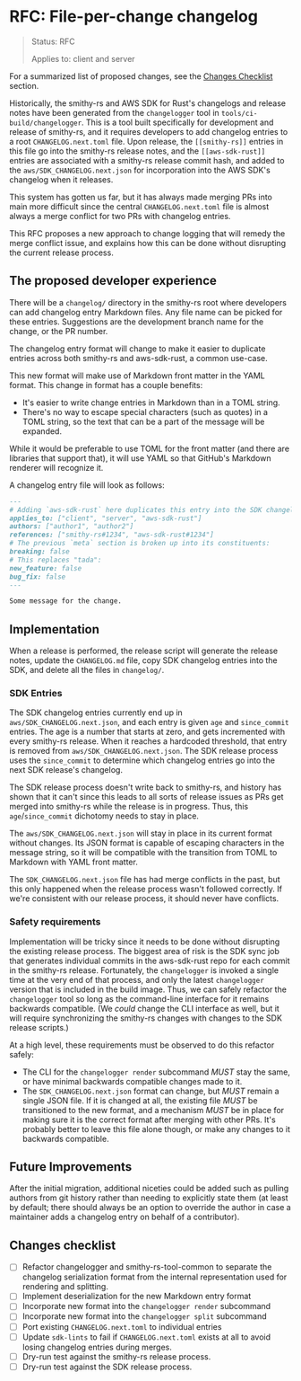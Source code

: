 RFC: File-per-change changelog
==============================

> Status: RFC
>
> Applies to: client and server

For a summarized list of proposed changes, see the [Changes Checklist] section.

Historically, the smithy-rs and AWS SDK for Rust's changelogs and release notes have been
generated from the `changelogger` tool in `tools/ci-build/changelogger`. This is a tool built
specifically for development and release of smithy-rs, and it requires developers to add
changelog entries to a root `CHANGELOG.next.toml` file. Upon release, the `[[smithy-rs]]` entries
in this file go into the smithy-rs release notes, and the `[[aws-sdk-rust]]` entries are associated
with a smithy-rs release commit hash, and added to the `aws/SDK_CHANGELOG.next.json` for
incorporation into the AWS SDK's changelog when it releases.

This system has gotten us far, but it has always made merging PRs into main more difficult
since the central `CHANGELOG.next.toml` file is almost always a merge conflict for two PRs
with changelog entries.

This RFC proposes a new approach to change logging that will remedy the merge conflict issue,
and explains how this can be done without disrupting the current release process.

The proposed developer experience
---------------------------------

There will be a `changelog/` directory in the smithy-rs root where
developers can add changelog entry Markdown files. Any file name can be picked
for these entries. Suggestions are the development branch name for the
change, or the PR number.

The changelog entry format will change to make it easier to duplicate entries
across both smithy-rs and aws-sdk-rust, a common use-case.

This new format will make use of Markdown front matter in the YAML format.
This change in format has a couple benefits:
- It's easier to write change entries in Markdown than in a TOML string.
- There's no way to escape special characters (such as quotes) in a TOML string,
  so the text that can be a part of the message will be expanded.

While it would be preferable to use TOML for the front matter (and there are libraries
that support that), it will use YAML so that GitHub's Markdown renderer will recognize it.

A changelog entry file will look as follows:

```markdown
---
# Adding `aws-sdk-rust` here duplicates this entry into the SDK changelog.
applies_to: ["client", "server", "aws-sdk-rust"]
authors: ["author1", "author2"]
references: ["smithy-rs#1234", "aws-sdk-rust#1234"]
# The previous `meta` section is broken up into its constituents:
breaking: false
# This replaces "tada":
new_feature: false
bug_fix: false
---

Some message for the change.
```

Implementation
--------------

When a release is performed, the release script will generate the release notes,
update the `CHANGELOG.md` file, copy SDK changelog entries into the SDK,
and delete all the files in `changelog/`.

### SDK Entries

The SDK changelog entries currently end up in `aws/SDK_CHANGELOG.next.json`, and each entry
is given `age` and `since_commit` entries. The age is a number that starts at zero, and gets
incremented with every smithy-rs release. When it reaches a hardcoded threshold, that entry
is removed from `aws/SDK_CHANGELOG.next.json`. The SDK release process uses the `since_commit`
to determine which changelog entries go into the next SDK release's changelog.

The SDK release process doesn't write back to smithy-rs, and history has shown that it
can't since this leads to all sorts of release issues as PRs get merged into smithy-rs
while the release is in progress. Thus, this `age`/`since_commit` dichotomy needs to
stay in place.

The `aws/SDK_CHANGELOG.next.json` will stay in place in its current format without changes.
Its JSON format is capable of escaping characters in the message string, so it will be
compatible with the transition from TOML to Markdown with YAML front matter.

The `SDK_CHANGELOG.next.json` file has had merge conflicts in the past, but this only
happened when the release process wasn't followed correctly. If we're consistent with
our release process, it should never have conflicts.

### Safety requirements

Implementation will be tricky since it needs to be done without disrupting the existing
release process. The biggest area of risk is the SDK sync job that generates individual
commits in the aws-sdk-rust repo for each commit in the smithy-rs release. Fortunately,
the `changelogger` is invoked a single time at the very end of that process, and only
the latest `changelogger` version that is included in the build image. Thus, we can safely
refactor the `changelogger` tool so long as the command-line interface for it remains
backwards compatible. (We _could_ change the CLI interface as well, but it will
require synchronizing the smithy-rs changes with changes to the SDK release scripts.)

At a high level, these requirements must be observed to do this refactor safely:
- The CLI for the `changelogger render` subcommand _MUST_ stay the same, or have minimal
  backwards compatible changes made to it.
- The `SDK_CHANGELOG.next.json` format can change, but _MUST_ remain a single JSON file.
  If it is changed at all, the existing file _MUST_ be transitioned to the new format,
  and a mechanism _MUST_ be in place for making sure it is the correct format after
  merging with other PRs. It's probably better to leave this file alone though, or make
  any changes to it backwards compatible.

Future Improvements
-------------------

After the initial migration, additional niceties could be added such as pulling authors
from git history rather than needing to explicitly state them (at least by default; there
should always be an option to override the author in case a maintainer adds a changelog
entry on behalf of a contributor).

Changes checklist
-----------------

- [ ] Refactor changelogger and smithy-rs-tool-common to separate the changelog
      serialization format from the internal representation used for rendering and splitting.
- [ ] Implement deserialization for the new Markdown entry format
- [ ] Incorporate new format into the `changelogger render` subcommand
- [ ] Incorporate new format into the `changelogger split` subcommand
- [ ] Port existing `CHANGELOG.next.toml` to individual entries
- [ ] Update `sdk-lints` to fail if `CHANGELOG.next.toml` exists at all to avoid losing
      changelog entries during merges.
- [ ] Dry-run test against the smithy-rs release process.
- [ ] Dry-run test against the SDK release process.

[Changes Checklist]: #changes-checklist
